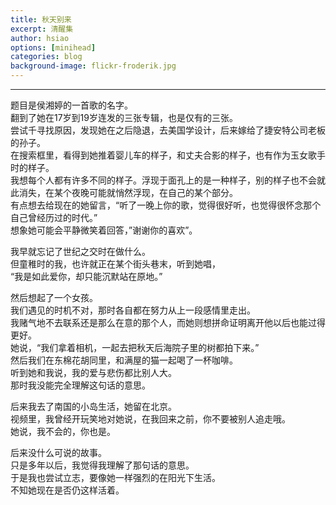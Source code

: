 ```yaml
---
title: 秋天别来
excerpt: 清醒集
author: hsiao
options: [minihead]
categories: blog
background-image: flickr-froderik.jpg
---
```


<hr />

题目是侯湘婷的一首歌的名字。  
翻到了她在17岁到19岁连发的三张专辑，也是仅有的三张。  
尝试千寻找原因，发现她在之后隐退，去美国学设计，后来嫁给了捷安特公司老板的孙子。  
在搜索框里，看得到她推着婴儿车的样子，和丈夫合影的样子，也有作为玉女歌手时的样子。  
我想每个人都有许多不同的样子。浮现于面孔上的是一种样子，别的样子也不会就此消失，在某个夜晚可能就悄然浮现，在自己的某个部分。  
有点想去给现在的她留言，“听了一晚上你的歌，觉得很好听，也觉得很怀念那个自己曾经历过的时代。”  
想象她可能会平静微笑着回答，”谢谢你的喜欢”。

我早就忘记了世纪之交时在做什么。  
但童稚时的我，也许就正在某个街头巷末，听到她唱，  
“我是如此爱你，却只能沉默站在原地。”

然后想起了一个女孩。  
我们遇见的时机不对，那时各自都在努力从上一段感情里走出。  
我赌气地不去联系还是那么在意的那个人，而她则想拼命证明离开他以后也能过得更好。  
她说，“我们拿着相机，一起去把秋天后海院子里的树都拍下来。”  
然后我们在东棉花胡同里，和满屋的猫一起喝了一杯咖啡。  
听到她和我说，我的爱与悲伤都比别人大。  
那时我没能完全理解这句话的意思。  

后来我去了南国的小岛生活，她留在北京。  
视频里，我曾经开玩笑地对她说，在我回来之前，你不要被别人追走哦。  
她说，我不会的，你也是。  

后来没什么可说的故事。  
只是多年以后，我觉得我理解了那句话的意思。  
于是我也尝试立志，要像她一样强烈的在阳光下生活。  
不知她现在是否仍这样活着。